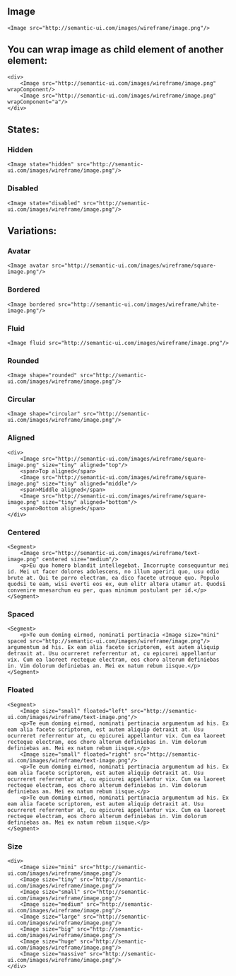 ## Image

    <Image src="http://semantic-ui.com/images/wireframe/image.png"/>

## You can wrap image as child element of another element:

    <div>
        <Image src="http://semantic-ui.com/images/wireframe/image.png" wrapComponent/>
        <Image src="http://semantic-ui.com/images/wireframe/image.png" wrapComponent="a"/>
    </div>

## States:

### Hidden

    <Image state="hidden" src="http://semantic-ui.com/images/wireframe/image.png"/>

### Disabled

    <Image state="disabled" src="http://semantic-ui.com/images/wireframe/image.png"/>

## Variations:

### Avatar

    <Image avatar src="http://semantic-ui.com/images/wireframe/square-image.png"/>

### Bordered

    <Image bordered src="http://semantic-ui.com/images/wireframe/white-image.png"/>

### Fluid

    <Image fluid src="http://semantic-ui.com/images/wireframe/image.png"/>

### Rounded

    <Image shape="rounded" src="http://semantic-ui.com/images/wireframe/image.png"/>

### Circular

    <Image shape="circular" src="http://semantic-ui.com/images/wireframe/image.png"/>

### Aligned

    <div>
        <Image src="http://semantic-ui.com/images/wireframe/square-image.png" size="tiny" aligned="top"/>
        <span>Top aligned</span>
        <Image src="http://semantic-ui.com/images/wireframe/square-image.png" size="tiny" aligned="middle"/>
        <span>Middle aligned</span>
        <Image src="http://semantic-ui.com/images/wireframe/square-image.png" size="tiny" aligned="bottom"/>
        <span>Bottom aligned</span>
    </div>

### Centered

    <Segment>
        <Image src="http://semantic-ui.com/images/wireframe/text-image.png" centered size="medium"/>
        <p>Eu quo homero blandit intellegebat. Incorrupte consequuntur mei id. Mei ut facer dolores adolescens, no illum aperiri quo, usu odio brute at. Qui te porro electram, ea dico facete utroque quo. Populo quodsi te eam, wisi everti eos ex, eum elitr altera utamur at. Quodsi convenire mnesarchum eu per, quas minimum postulant per id.</p>
    </Segment>

### Spaced

    <Segment>
        <p>Te eum doming eirmod, nominati pertinacia <Image size="mini" spaced src="http://semantic-ui.com/images/wireframe/image.png"/> argumentum ad his. Ex eam alia facete scriptorem, est autem aliquip detraxit at. Usu ocurreret referrentur at, cu epicurei appellantur vix. Cum ea laoreet recteque electram, eos choro alterum definiebas in. Vim dolorum definiebas an. Mei ex natum rebum iisque.</p>
    </Segment>

### Floated

    <Segment>
        <Image size="small" floated="left" src="http://semantic-ui.com/images/wireframe/text-image.png"/>
        <p>Te eum doming eirmod, nominati pertinacia argumentum ad his. Ex eam alia facete scriptorem, est autem aliquip detraxit at. Usu ocurreret referrentur at, cu epicurei appellantur vix. Cum ea laoreet recteque electram, eos choro alterum definiebas in. Vim dolorum definiebas an. Mei ex natum rebum iisque.</p>
        <Image size="small" floated="right" src="http://semantic-ui.com/images/wireframe/text-image.png"/>
        <p>Te eum doming eirmod, nominati pertinacia argumentum ad his. Ex eam alia facete scriptorem, est autem aliquip detraxit at. Usu ocurreret referrentur at, cu epicurei appellantur vix. Cum ea laoreet recteque electram, eos choro alterum definiebas in. Vim dolorum definiebas an. Mei ex natum rebum iisque.</p>
        <p>Te eum doming eirmod, nominati pertinacia argumentum ad his. Ex eam alia facete scriptorem, est autem aliquip detraxit at. Usu ocurreret referrentur at, cu epicurei appellantur vix. Cum ea laoreet recteque electram, eos choro alterum definiebas in. Vim dolorum definiebas an. Mei ex natum rebum iisque.</p>
    </Segment>

### Size

    <div>
        <Image size="mini" src="http://semantic-ui.com/images/wireframe/image.png"/>
        <Image size="tiny" src="http://semantic-ui.com/images/wireframe/image.png"/>
        <Image size="small" src="http://semantic-ui.com/images/wireframe/image.png"/>
        <Image size="medium" src="http://semantic-ui.com/images/wireframe/image.png"/>
        <Image size="large" src="http://semantic-ui.com/images/wireframe/image.png"/>
        <Image size="big" src="http://semantic-ui.com/images/wireframe/image.png"/>
        <Image size="huge" src="http://semantic-ui.com/images/wireframe/image.png"/>
        <Image size="massive" src="http://semantic-ui.com/images/wireframe/image.png"/>
    </div>
